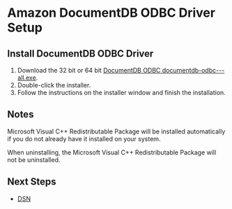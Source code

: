 # Amazon DocumentDB ODBC Driver Setup

## Install DocumentDB ODBC Driver
1. Download the 32 bit or 64 bit [DocumentDB ODBC
   documentdb-odbc-<bitness>-<version>-all.exe](https://github.com/aws/amazon-documentdb-odbc-driver/releases).
2. Double-click the installer.
3. Follow the instructions on the installer window and finish the installation.

## Notes
Microsoft Visual C++ Redistributable Package will be installed automatically if you do not already have it installed on your system.

When uninstalling, the Microsoft Visual C++ Redistributable Package will not be uninstalled.

## Next Steps

- [DSN](dsn-configuration.md)
